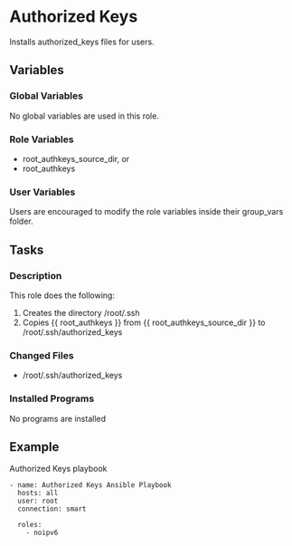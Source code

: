 # Authorized Keys
Installs authorized_keys files for users.

## Variables

### Global Variables
No global variables are used in this role.

### Role Variables
- root_authkeys_source_dir, or
- root_authkeys

### User Variables
Users are encouraged to modify the role variables inside their group_vars folder.

## Tasks

### Description
This role does the following:

1. Creates the directory /root/.ssh
1. Copies {{ root_authkeys }} from {{ root_authkeys_source_dir }} to /root/.ssh/authorized_keys


### Changed Files
- /root/.ssh/authorized_keys

### Installed Programs
No programs are installed

## Example

Authorized Keys playbook

    - name: Authorized Keys Ansible Playbook
      hosts: all
      user: root
      connection: smart

      roles:
        - noipv6
